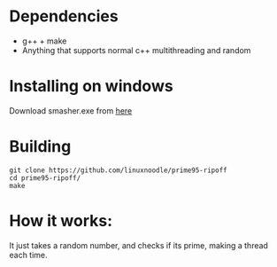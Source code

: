 # Dependencies
- g++ + make
- Anything that supports normal c++ multithreading and random
# Installing on windows
Download smasher.exe from [here](https://github.com/linuxnoodle/prime95-ripoff/releases/latest)
# Building
```
git clone https://github.com/linuxnoodle/prime95-ripoff
cd prime95-ripoff/
make
```
# How it works:
It just takes a random number, and checks if its prime, making a thread each time.
